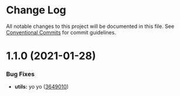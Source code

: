 # Change Log

All notable changes to this project will be documented in this file.
See [Conventional Commits](https://conventionalcommits.org) for commit guidelines.

# 1.1.0 (2021-01-28)


### Bug Fixes

* **utils:** yo yo ([3649010](https://github.com/deebov/js-ts-monorepos/commit/3649010689aee49a35ed1224d681cc3f0fab6664))
